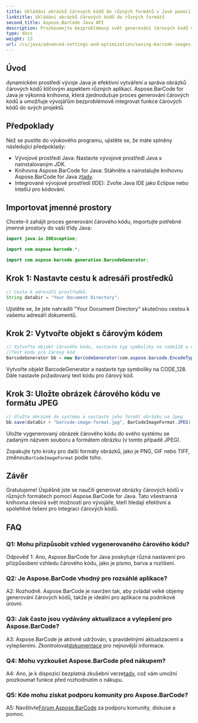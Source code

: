 ```yaml
---
title: Ukládání obrázků čárových kódů do různých formátů v Javě pomocí Aspose.BarCode
linktitle: Ukládání obrázků čárových kódů do různých formátů
second_title: Aspose.BarCode Java API
description: Prozkoumejte bezproblémový svět generování čárových kódů v Javě s Aspose.BarCode. Naučte se bez námahy ukládat obrázky čárových kódů v různých formátech.
type: docs
weight: 13
url: /cs/java/advanced-settings-and-optimization/saving-barcode-images-different-formats/
---
```

## Úvod

dynamickém prostředí vývoje Java je efektivní vytváření a správa obrázků čárových kódů klíčovým aspektem různých aplikací. Aspose.BarCode for Java je výkonná knihovna, která zjednodušuje proces generování čárových kódů a umožňuje vývojářům bezproblémově integrovat funkce čárových kódů do svých projektů.

## Předpoklady

Než se pustíte do výukového programu, ujistěte se, že máte splněny následující předpoklady:

- Vývojové prostředí Java: Nastavte vývojové prostředí Java s nainstalovaným JDK.
-  Knihovna Aspose.BarCode for Java: Stáhněte a nainstalujte knihovnu Aspose.BarCode for Java z[tady](https://releases.aspose.com/barcode/java/).
- Integrované vývojové prostředí (IDE): Zvolte Java IDE jako Eclipse nebo IntelliJ pro kódování.

## Importovat jmenné prostory

Chcete-li zahájit proces generování čárového kódu, importujte potřebné jmenné prostory do vaší třídy Java:

```java
import java.io.IOException;

import com.aspose.barcode.*;

import com.aspose.barcode.generation.BarcodeGenerator;
```

## Krok 1: Nastavte cestu k adresáři prostředků

```java
// Cesta k adresáři prostředků.
String dataDir = "Your Document Directory";
```

Ujistěte se, že jste nahradili "Your Document Directory" skutečnou cestou k vašemu adresáři dokumentů.

## Krok 2: Vytvořte objekt s čárovým kódem

```java
// Vytvořte objekt čárového kódu, nastavte typ symboliky na code128 a nastavte
//Text kódu pro čárový kód
BarcodeGenerator bb = new BarcodeGenerator(com.aspose.barcode.EncodeTypes.CODE_128, "1234567");
```

Vytvořte objekt BarcodeGenerator a nastavte typ symboliky na CODE_128. Dále nastavte požadovaný text kódu pro čárový kód.

## Krok 3: Uložte obrázek čárového kódu ve formátu JPEG

```java
// Uložte obrázek do systému a nastavte jeho formát obrázku na Jpeg
bb.save(dataDir + "barcode-image-format.jpg", BarCodeImageFormat.JPEG);
```

Uložte vygenerovaný obrázek čárového kódu do svého systému se zadaným názvem souboru a formátem obrázku (v tomto případě JPEG).

 Zopakujte tyto kroky pro další formáty obrázků, jako je PNG, GIF nebo TIFF, změnou`BarCodeImageFormat` podle toho.

## Závěr

Gratulujeme! Úspěšně jste se naučili generovat obrázky čárových kódů v různých formátech pomocí Aspose.BarCode for Java. Tato všestranná knihovna otevírá svět možností pro vývojáře, kteří hledají efektivní a spolehlivé řešení pro integraci čárových kódů.

## FAQ

### Q1: Mohu přizpůsobit vzhled vygenerovaného čárového kódu?

Odpověď 1: Ano, Aspose.BarCode for Java poskytuje různá nastavení pro přizpůsobení vzhledu čárového kódu, jako je písmo, barva a rozlišení.

### Q2: Je Aspose.BarCode vhodný pro rozsáhlé aplikace?

A2: Rozhodně. Aspose.BarCode je navržen tak, aby zvládal velké objemy generování čárových kódů, takže je ideální pro aplikace na podnikové úrovni.

### Q3: Jak často jsou vydávány aktualizace a vylepšení pro Aspose.BarCode?

 A3: Aspose.BarCode je aktivně udržován, s pravidelnými aktualizacemi a vylepšeními. Zkontrolovat[dokumentace](https://reference.aspose.com/barcode/java/) pro nejnovější informace.

### Q4: Mohu vyzkoušet Aspose.BarCode před nákupem?

 A4: Ano, je k dispozici bezplatná zkušební verze[tady](https://releases.aspose.com/), což vám umožní prozkoumat funkce před rozhodnutím o nákupu.

### Q5: Kde mohu získat podporu komunity pro Aspose.BarCode?

 A5: Navštivte[Fórum Aspose.BarCode](https://forum.aspose.com/c/barcode/13) za podporu komunity, diskuse a pomoc.